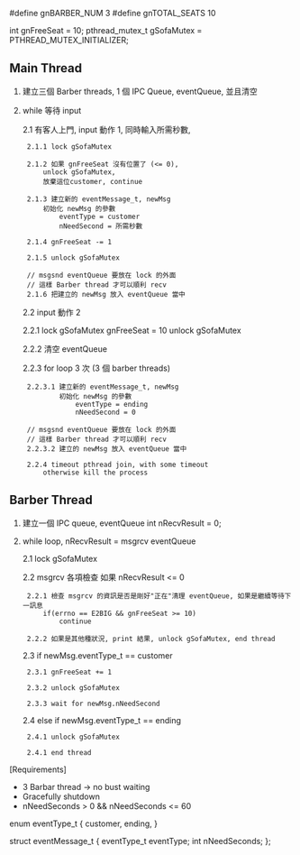 #define gnBARBER_NUM    3
#define gnTOTAL_SEATS   10

int gnFreeSeat = 10;
pthread_mutex_t gSofaMutex = PTHREAD_MUTEX_INITIALIZER;

## Main Thread
1. 建立三個 Barber threads,
   1 個 IPC Queue, eventQueue, 並且清空

2. while 等待 input

    2.1 有客人上門, input 動作 1, 同時輸入所需秒數,

        2.1.1 lock gSofaMutex

        2.1.2 如果 gnFreeSeat 沒有位置了 (<= 0),
            unlock gSofaMutex,
            放棄這位customer, continue

        2.1.3 建立新的 eventMessage_t, newMsg
            初始化 newMsg 的參數
                eventType = customer
                nNeedSecond = 所需秒數

        2.1.4 gnFreeSeat -= 1

        2.1.5 unlock gSofaMutex

        // msgsnd eventQueue 要放在 lock 的外面
        // 這樣 Barber thread 才可以順利 recv
        2.1.6 把建立的 newMsg 放入 eventQueue 當中

    2.2 input 動作 2

    2.2.1 lock gSofaMutex
        gnFreeSeat = 10
        unlock gSofaMutex

    2.2.2 清空 eventQueue

    2.2.3 for loop 3 次 (3 個 barber threads)

        2.2.3.1 建立新的 eventMessage_t, newMsg
                初始化 newMsg 的參數
                    eventType = ending
                    nNeedSecond = 0

        // msgsnd eventQueue 要放在 lock 的外面
        // 這樣 Barber thread 才可以順利 recv
        2.2.3.2 建立的 newMsg 放入 eventQueue 當中

        2.2.4 timeout pthread join, with some timeout
            otherwise kill the process

## Barber Thread
1. 建立一個 IPC queue, eventQueue
    int nRecvResult = 0;

2. while loop,
    nRecvResult = msgrcv eventQueue

    2.1 lock gSofaMutex

    2.2 msgrcv 各項檢查
        如果 nRecvResult <= 0

        2.2.1 檢查 msgrcv 的資訊是否是剛好"正在"清理 eventQueue, 如果是繼續等待下一訊息
            if(errno == E2BIG && gnFreeSeat >= 10)
                continue

        2.2.2 如果是其他種狀況, print 結果, unlock gSofaMutex, end thread

    2.3 if newMsg.eventType_t == customer

        2.3.1 gnFreeSeat += 1

        2.3.2 unlock gSofaMutex

        2.3.3 wait for newMsg.nNeedSecond

    2.4 else if newMsg.eventType_t == ending

        2.4.1 unlock gSofaMutex

        2.4.1 end thread

[Requirements]
* 3 Barbar thread -> no bust waiting
* Gracefully shutdown
* nNeedSeconds > 0 && nNeedSeconds <= 60

enum eventType_t
{
    customer,
    ending,
}

struct eventMessage_t
{
    eventType_t eventType;
    int nNeedSeconds;
};
